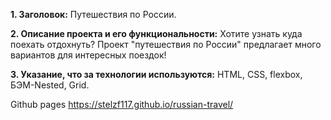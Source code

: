 **1. Заголовок:** Путешествия по России.

**2. Описание проекта и его функциональности:** Хотите узнать куда поехать отдохнуть? Проект "путешествия по России" предлагает много вариантов для интересных поездок!

**3. Указание, что за технологии используются:** HTML, CSS, flexbox, БЭМ-Nested, Grid.
 
Github pages https://stelzf117.github.io/russian-travel/

